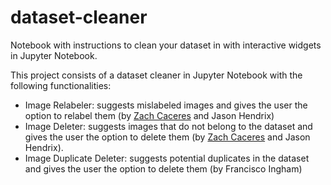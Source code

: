 # dataset-cleaner
Notebook with instructions to clean your dataset in with interactive widgets in Jupyter Notebook.

This project consists of a dataset cleaner in Jupyter Notebook with the following functionalities:

- Image Relabeler: suggests mislabeled images and gives the user the option to relabel them (by [Zach Caceres](http://zachcaceres.com/now/) and Jason Hendrix)
- Image Deleter: suggests images that do not belong to the dataset and gives the user the option to delete them (by [Zach Caceres](http://zachcaceres.com/now/) and Jason Hendrix).
- Image Duplicate Deleter: suggests potential duplicates in the dataset and gives the user the option to delete them (by Francisco Ingham)
